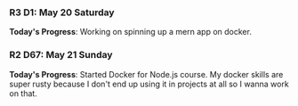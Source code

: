 ### R3 D1: May 20 Saturday

**Today's Progress**: Working on spinning up a mern app on docker.


### R2 D67: May 21 Sunday

**Today's Progress**: Started Docker for Node.js course. My docker skills are super rusty because I don't end up using it in projects at all so I wanna work on that.
